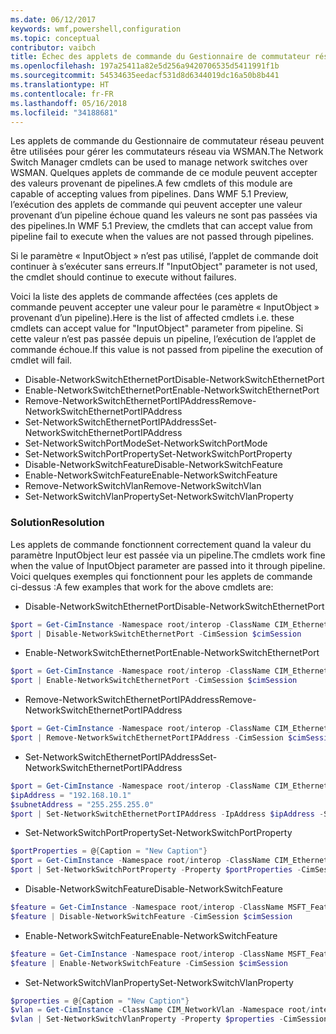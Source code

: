```yaml
---
ms.date: 06/12/2017
keywords: wmf,powershell,configuration
ms.topic: conceptual
contributor: vaibch
title: Échec des applets de commande du Gestionnaire de commutateur réseau
ms.openlocfilehash: 197a25411a82e5d256a9420706535d5411991f1b
ms.sourcegitcommit: 54534635eedacf531d8d6344019dc16a50b8b441
ms.translationtype: HT
ms.contentlocale: fr-FR
ms.lasthandoff: 05/16/2018
ms.locfileid: "34188681"
---
```

<span data-ttu-id="0a294-103">Les applets de commande du Gestionnaire de commutateur réseau peuvent être utilisées pour gérer les commutateurs réseau via WSMAN.</span><span class="sxs-lookup"><span data-stu-id="0a294-103">The Network Switch Manager cmdlets can be used to manage network switches over WSMAN.</span></span>
<span data-ttu-id="0a294-104">Quelques applets de commande de ce module peuvent accepter des valeurs provenant de pipelines.</span><span class="sxs-lookup"><span data-stu-id="0a294-104">A few cmdlets of this module are capable of accepting values from pipelines.</span></span>
<span data-ttu-id="0a294-105">Dans WMF 5.1 Preview, l’exécution des applets de commande qui peuvent accepter une valeur provenant d’un pipeline échoue quand les valeurs ne sont pas passées via des pipelines.</span><span class="sxs-lookup"><span data-stu-id="0a294-105">In WMF 5.1 Preview, the cmdlets that can accept value from pipeline fail to execute when the values are not passed through pipelines.</span></span>

<span data-ttu-id="0a294-106">Si le paramètre « InputObject » n’est pas utilisé, l’applet de commande doit continuer à s’exécuter sans erreurs.</span><span class="sxs-lookup"><span data-stu-id="0a294-106">If "InputObject" parameter is not used, the cmdlet should continue to execute without failures.</span></span>

<span data-ttu-id="0a294-107">Voici la liste des applets de commande affectées (ces applets de commande peuvent accepter une valeur pour le paramètre « InputObject » provenant d’un pipeline).</span><span class="sxs-lookup"><span data-stu-id="0a294-107">Here is the list of affected cmdlets i.e. these cmdlets can accept value for "InputObject" parameter from pipeline.</span></span>
<span data-ttu-id="0a294-108">Si cette valeur n’est pas passée depuis un pipeline, l’exécution de l’applet de commande échoue.</span><span class="sxs-lookup"><span data-stu-id="0a294-108">If this value is not passed from pipeline the execution of cmdlet will fail.</span></span>

- <span data-ttu-id="0a294-109">Disable-NetworkSwitchEthernetPort</span><span class="sxs-lookup"><span data-stu-id="0a294-109">Disable-NetworkSwitchEthernetPort</span></span>
- <span data-ttu-id="0a294-110">Enable-NetworkSwitchEthernetPort</span><span class="sxs-lookup"><span data-stu-id="0a294-110">Enable-NetworkSwitchEthernetPort</span></span>
- <span data-ttu-id="0a294-111">Remove-NetworkSwitchEthernetPortIPAddress</span><span class="sxs-lookup"><span data-stu-id="0a294-111">Remove-NetworkSwitchEthernetPortIPAddress</span></span>
- <span data-ttu-id="0a294-112">Set-NetworkSwitchEthernetPortIPAddress</span><span class="sxs-lookup"><span data-stu-id="0a294-112">Set-NetworkSwitchEthernetPortIPAddress</span></span>
- <span data-ttu-id="0a294-113">Set-NetworkSwitchPortMode</span><span class="sxs-lookup"><span data-stu-id="0a294-113">Set-NetworkSwitchPortMode</span></span>
- <span data-ttu-id="0a294-114">Set-NetworkSwitchPortProperty</span><span class="sxs-lookup"><span data-stu-id="0a294-114">Set-NetworkSwitchPortProperty</span></span>
- <span data-ttu-id="0a294-115">Disable-NetworkSwitchFeature</span><span class="sxs-lookup"><span data-stu-id="0a294-115">Disable-NetworkSwitchFeature</span></span>
- <span data-ttu-id="0a294-116">Enable-NetworkSwitchFeature</span><span class="sxs-lookup"><span data-stu-id="0a294-116">Enable-NetworkSwitchFeature</span></span>
- <span data-ttu-id="0a294-117">Remove-NetworkSwitchVlan</span><span class="sxs-lookup"><span data-stu-id="0a294-117">Remove-NetworkSwitchVlan</span></span>
- <span data-ttu-id="0a294-118">Set-NetworkSwitchVlanProperty</span><span class="sxs-lookup"><span data-stu-id="0a294-118">Set-NetworkSwitchVlanProperty</span></span>

### <a name="resolution"></a><span data-ttu-id="0a294-119">Solution</span><span class="sxs-lookup"><span data-stu-id="0a294-119">Resolution</span></span>
<span data-ttu-id="0a294-120">Les applets de commande fonctionnent correctement quand la valeur du paramètre InputObject leur est passée via un pipeline.</span><span class="sxs-lookup"><span data-stu-id="0a294-120">The cmdlets work fine when the value of InputObject parameter are passed into it through pipeline.</span></span> <span data-ttu-id="0a294-121">Voici quelques exemples qui fonctionnent pour les applets de commande ci-dessus :</span><span class="sxs-lookup"><span data-stu-id="0a294-121">A few examples that work for the above cmdlets are:</span></span>

- <span data-ttu-id="0a294-122">Disable-NetworkSwitchEthernetPort</span><span class="sxs-lookup"><span data-stu-id="0a294-122">Disable-NetworkSwitchEthernetPort</span></span>
```powershell
$port = Get-CimInstance -Namespace root/interop -ClassName CIM_EthernetPort -CimSession $cimSession | Select-Object -First 1
$port | Disable-NetworkSwitchEthernetPort -CimSession $cimSession
```

- <span data-ttu-id="0a294-123">Enable-NetworkSwitchEthernetPort</span><span class="sxs-lookup"><span data-stu-id="0a294-123">Enable-NetworkSwitchEthernetPort</span></span>
```powershell
$port = Get-CimInstance -Namespace root/interop -ClassName CIM_EthernetPort -CimSession $cimSession | Select-Object -First 1
$port | Enable-NetworkSwitchEthernetPort -CimSession $cimSession
```

- <span data-ttu-id="0a294-124">Remove-NetworkSwitchEthernetPortIPAddress</span><span class="sxs-lookup"><span data-stu-id="0a294-124">Remove-NetworkSwitchEthernetPortIPAddress</span></span>
```powershell
$port = Get-CimInstance -Namespace root/interop -ClassName CIM_EthernetPort -CimSession $cimSession | Select-Object -First 1
$port | Remove-NetworkSwitchEthernetPortIPAddress -CimSession $cimSession
```

- <span data-ttu-id="0a294-125">Set-NetworkSwitchEthernetPortIPAddress</span><span class="sxs-lookup"><span data-stu-id="0a294-125">Set-NetworkSwitchEthernetPortIPAddress</span></span>
```powershell
$port = Get-CimInstance -Namespace root/interop -ClassName CIM_EthernetPort -CimSession $cimSession | Select-Object -First 1
$ipAddress = "192.168.10.1"
$subnetAddress = "255.255.255.0"
$port | Set-NetworkSwitchEthernetPortIPAddress -IpAddress $ipAddress -SubnetAddress $subnetAddress -CimSession $cimSession
```

- <span data-ttu-id="0a294-126">Set-NetworkSwitchPortProperty</span><span class="sxs-lookup"><span data-stu-id="0a294-126">Set-NetworkSwitchPortProperty</span></span>
```powershell
$portProperties = @{Caption = "New Caption"}
$port = Get-CimInstance -Namespace root/interop -ClassName CIM_EthernetPort -CimSession $cimSession | Select-Object -First 1
$port | Set-NetworkSwitchPortProperty -Property $portProperties -CimSession $cimSession
```

- <span data-ttu-id="0a294-127">Disable-NetworkSwitchFeature</span><span class="sxs-lookup"><span data-stu-id="0a294-127">Disable-NetworkSwitchFeature</span></span>
```powershell
$feature = Get-CimInstance -Namespace root/interop -ClassName MSFT_Feature -CimSession $cimSession | Select-Object -First 1
$feature | Disable-NetworkSwitchFeature -CimSession $cimSession
```

- <span data-ttu-id="0a294-128">Enable-NetworkSwitchFeature</span><span class="sxs-lookup"><span data-stu-id="0a294-128">Enable-NetworkSwitchFeature</span></span>
```powershell
$feature = Get-CimInstance -Namespace root/interop -ClassName MSFT_Feature -CimSession $cimSession | Select-Object -First 1
$feature | Enable-NetworkSwitchFeature -CimSession $cimSession
```

- <span data-ttu-id="0a294-129">Set-NetworkSwitchVlanProperty</span><span class="sxs-lookup"><span data-stu-id="0a294-129">Set-NetworkSwitchVlanProperty</span></span>
```powershell
$properties = @{Caption = "New Caption"}
$vlan = Get-CimInstance -ClassName CIM_NetworkVlan -Namespace root/interop -CimSession $cimSession | Select-Object -First 1
$vlan | Set-NetworkSwitchVlanProperty -Property $properties -CimSession $cimSession
```
